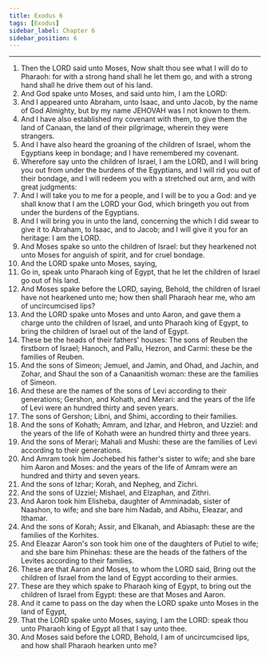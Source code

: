 ```yaml
---
title: Exodus 6
tags: [Exodus]
sidebar_label: Chapter 6
sidebar_position: 6
---
```


---
1. Then the LORD said unto Moses, Now shalt thou see what I will do to Pharaoh: for with a strong hand shall he let them go, and with a strong hand shall he drive them out of his land.
2. And God spake unto Moses, and said unto him, I am the LORD:
3. And I appeared unto Abraham, unto Isaac, and unto Jacob, by the name of God Almighty, but by my name JEHOVAH was I not known to them.
4. And I have also established my covenant with them, to give them the land of Canaan, the land of their pilgrimage, wherein they were strangers.
5. And I have also heard the groaning of the children of Israel, whom the Egyptians keep in bondage; and I have remembered my covenant.
6. Wherefore say unto the children of Israel, I am the LORD, and I will bring you out from under the burdens of the Egyptians, and I will rid you out of their bondage, and I will redeem you with a stretched out arm, and with great judgments:
7. And I will take you to me for a people, and I will be to you a God: and ye shall know that I am the LORD your God, which bringeth you out from under the burdens of the Egyptians.
8. And I will bring you in unto the land, concerning the which I did swear to give it to Abraham, to Isaac, and to Jacob; and I will give it you for an heritage: I am the LORD.
9. And Moses spake so unto the children of Israel: but they hearkened not unto Moses for anguish of spirit, and for cruel bondage.
10. And the LORD spake unto Moses, saying,
11. Go in, speak unto Pharaoh king of Egypt, that he let the children of Israel go out of his land.
12. And Moses spake before the LORD, saying, Behold, the children of Israel have not hearkened unto me; how then shall Pharaoh hear me, who am of uncircumcised lips?
13. And the LORD spake unto Moses and unto Aaron, and gave them a charge unto the children of Israel, and unto Pharaoh king of Egypt, to bring the children of Israel out of the land of Egypt.
14. These be the heads of their fathers' houses: The sons of Reuben the firstborn of Israel; Hanoch, and Pallu, Hezron, and Carmi: these be the families of Reuben.
15. And the sons of Simeon; Jemuel, and Jamin, and Ohad, and Jachin, and Zohar, and Shaul the son of a Canaanitish woman: these are the families of Simeon.
16. And these are the names of the sons of Levi according to their generations; Gershon, and Kohath, and Merari: and the years of the life of Levi were an hundred thirty and seven years.
17. The sons of Gershon; Libni, and Shimi, according to their families.
18. And the sons of Kohath; Amram, and Izhar, and Hebron, and Uzziel: and the years of the life of Kohath were an hundred thirty and three years.
19. And the sons of Merari; Mahali and Mushi: these are the families of Levi according to their generations.
20. And Amram took him Jochebed his father's sister to wife; and she bare him Aaron and Moses: and the years of the life of Amram were an hundred and thirty and seven years.
21. And the sons of Izhar; Korah, and Nepheg, and Zichri.
22. And the sons of Uzziel; Mishael, and Elzaphan, and Zithri.
23. And Aaron took him Elisheba, daughter of Amminadab, sister of Naashon, to wife; and she bare him Nadab, and Abihu, Eleazar, and Ithamar.
24. And the sons of Korah; Assir, and Elkanah, and Abiasaph: these are the families of the Korhites.
25. And Eleazar Aaron's son took him one of the daughters of Putiel to wife; and she bare him Phinehas: these are the heads of the fathers of the Levites according to their families.
26. These are that Aaron and Moses, to whom the LORD said, Bring out the children of Israel from the land of Egypt according to their armies.
27. These are they which spake to Pharaoh king of Egypt, to bring out the children of Israel from Egypt: these are that Moses and Aaron.
28. And it came to pass on the day when the LORD spake unto Moses in the land of Egypt,
29. That the LORD spake unto Moses, saying, I am the LORD: speak thou unto Pharaoh king of Egypt all that I say unto thee.
30. And Moses said before the LORD, Behold, I am of uncircumcised lips, and how shall Pharaoh hearken unto me?